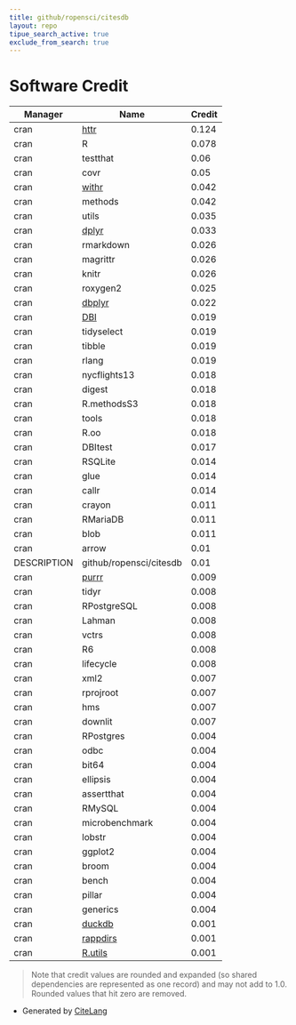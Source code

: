 ```yaml
---
title: github/ropensci/citesdb
layout: repo
tipue_search_active: true
exclude_from_search: true
---
```

# Software Credit

|Manager|Name|Credit|
|-------|----|------|
|cran|[httr](https://httr.r-lib.org/)|0.124|
|cran|R|0.078|
|cran|testthat|0.06|
|cran|covr|0.05|
|cran|[withr](https://withr.r-lib.org)|0.042|
|cran|methods|0.042|
|cran|utils|0.035|
|cran|[dplyr](https://dplyr.tidyverse.org)|0.033|
|cran|rmarkdown|0.026|
|cran|magrittr|0.026|
|cran|knitr|0.026|
|cran|roxygen2|0.025|
|cran|[dbplyr](https://dbplyr.tidyverse.org/)|0.022|
|cran|[DBI](https://dbi.r-dbi.org)|0.019|
|cran|tidyselect|0.019|
|cran|tibble|0.019|
|cran|rlang|0.019|
|cran|nycflights13|0.018|
|cran|digest|0.018|
|cran|R.methodsS3|0.018|
|cran|tools|0.018|
|cran|R.oo|0.018|
|cran|DBItest|0.017|
|cran|RSQLite|0.014|
|cran|glue|0.014|
|cran|callr|0.014|
|cran|crayon|0.011|
|cran|RMariaDB|0.011|
|cran|blob|0.011|
|cran|arrow|0.01|
|DESCRIPTION|github/ropensci/citesdb|0.01|
|cran|[purrr](http://purrr.tidyverse.org)|0.009|
|cran|tidyr|0.008|
|cran|RPostgreSQL|0.008|
|cran|Lahman|0.008|
|cran|vctrs|0.008|
|cran|R6|0.008|
|cran|lifecycle|0.008|
|cran|xml2|0.007|
|cran|rprojroot|0.007|
|cran|hms|0.007|
|cran|downlit|0.007|
|cran|RPostgres|0.004|
|cran|odbc|0.004|
|cran|bit64|0.004|
|cran|ellipsis|0.004|
|cran|assertthat|0.004|
|cran|RMySQL|0.004|
|cran|microbenchmark|0.004|
|cran|lobstr|0.004|
|cran|ggplot2|0.004|
|cran|broom|0.004|
|cran|bench|0.004|
|cran|pillar|0.004|
|cran|generics|0.004|
|cran|[duckdb](https://duckdb.org/)|0.001|
|cran|[rappdirs](https://rappdirs.r-lib.org)|0.001|
|cran|[R.utils](https://github.com/HenrikBengtsson/R.utils)|0.001|


> Note that credit values are rounded and expanded (so shared dependencies are represented as one record) and may not add to 1.0. Rounded values that hit zero are removed.


- Generated by [CiteLang](https://github.com/vsoch/citelang)
